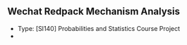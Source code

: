 ## Wechat Redpack Mechanism Analysis
- Type: [SI140] Probabilities and Statistics Course Project
- 
